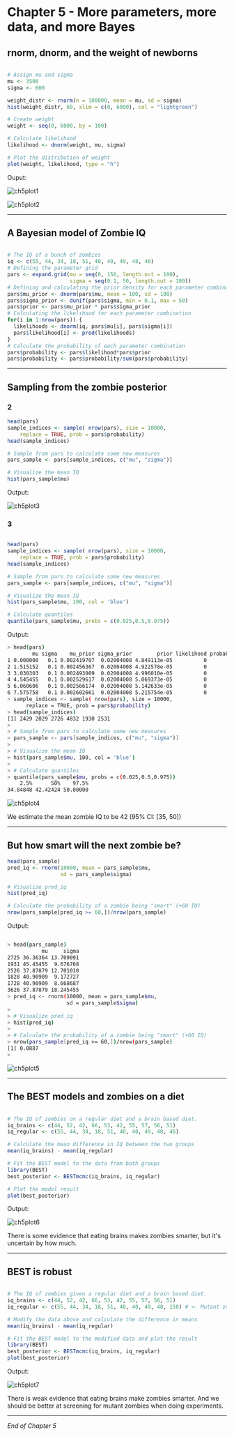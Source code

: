 # Chapter 5 - More parameters, more data, and more Bayes
## rnorm, dnorm, and the weight of newborns

```r

# Assign mu and sigma
mu <- 3500
sigma <- 600

weight_distr <- rnorm(n = 100000, mean = mu, sd = sigma)
hist(weight_distr, 60, xlim = c(0, 6000), col = "lightgreen")

# Create weight
weight <- seq(0, 6000, by = 100)

# Calculate likelihood
likelihood <- dnorm(weight, mu, sigma)

# Plot the distribution of weight
plot(weight, likelihood, type = "h")

```

Ouput:

![ch5plot1](ch5plot1.png)

![ch5plot2](ch5plot2.png)

***

## A Bayesian model of Zombie IQ

```r

# The IQ of a bunch of zombies
iq <- c(55, 44, 34, 18, 51, 40, 40, 49, 48, 46)
# Defining the parameter grid
pars <- expand.grid(mu = seq(0, 150, length.out = 100), 
                    sigma = seq(0.1, 50, length.out = 100))
# Defining and calculating the prior density for each parameter combination
pars$mu_prior <- dnorm(pars$mu, mean = 100, sd = 100)
pars$sigma_prior <- dunif(pars$sigma, min = 0.1, max = 50)
pars$prior <- pars$mu_prior * pars$sigma_prior
# Calculating the likelihood for each parameter combination
for(i in 1:nrow(pars)) {
  likelihoods <- dnorm(iq, pars$mu[i], pars$sigma[i])
  pars$likelihood[i] <- prod(likelihoods)
}
# Calculate the probability of each parameter combination
pars$probability <- pars$likelihood*pars$prior
pars$probability <- pars$probability/sum(pars$probability)

```

***

## Sampling from the zombie posterior

### 2

```r
head(pars)
sample_indices <- sample( nrow(pars), size = 10000,
    replace = TRUE, prob = pars$probability)
head(sample_indices)

# Sample from pars to calculate some new measures
pars_sample <- pars[sample_indices, c("mu", "sigma")]

# Visualize the mean IQ
hist(pars_sample$mu)

```
Output:

![ch5plot3](ch5plot3.png)

### 3

```r

head(pars)
sample_indices <- sample( nrow(pars), size = 10000,
    replace = TRUE, prob = pars$probability)
head(sample_indices)

# Sample from pars to calculate some new measures
pars_sample <- pars[sample_indices, c("mu", "sigma")]

# Visualize the mean IQ
hist(pars_sample$mu, 100, col = 'blue')

# Calculate quantiles
quantile(pars_sample$mu, probs = c(0.025,0.5,0.975))

```

Output:

```bash
> head(pars)
        mu sigma    mu_prior sigma_prior        prior likelihood probability
1 0.000000   0.1 0.002419707  0.02004008 4.849113e-05          0           0
2 1.515152   0.1 0.002456367  0.02004008 4.922578e-05          0           0
3 3.030303   0.1 0.002493009  0.02004008 4.996010e-05          0           0
4 4.545455   0.1 0.002529617  0.02004008 5.069373e-05          0           0
5 6.060606   0.1 0.002566174  0.02004008 5.142633e-05          0           0
6 7.575758   0.1 0.002602661  0.02004008 5.215754e-05          0           0
> sample_indices <- sample( nrow(pars), size = 10000,
      replace = TRUE, prob = pars$probability)
> head(sample_indices)
[1] 2429 2029 2726 4832 1930 2531
> 
> # Sample from pars to calculate some new measures
> pars_sample <- pars[sample_indices, c("mu", "sigma")]
> 
> # Visualize the mean IQ
> hist(pars_sample$mu, 100, col = 'blue')
> 
> # Calculate quantiles
> quantile(pars_sample$mu, probs = c(0.025,0.5,0.975))
    2.5%      50%    97.5% 
34.84848 42.42424 50.00000

```

![ch5plot4](ch5plot4.png)

We estimate the mean zombie IQ to be 42 (95% CI: [35, 50])

***

## But how smart will the next zombie be?

```r
head(pars_sample)
pred_iq <- rnorm(10000, mean = pars_sample$mu, 
                 sd = pars_sample$sigma)

# Visualize pred_iq
hist(pred_iq)

# Calculate the probability of a zombie being "smart" (+60 IQ)
nrow(pars_sample[pred_iq >= 60,])/nrow(pars_sample)

```
Output:

```bash

> head(pars_sample)
           mu     sigma
2725 36.36364 13.709091
1931 45.45455  9.676768
2526 37.87879 12.701010
1828 40.90909  9.172727
1728 40.90909  8.668687
3626 37.87879 18.245455
> pred_iq <- rnorm(10000, mean = pars_sample$mu, 
                   sd = pars_sample$sigma)
> 
> # Visualize pred_iq
> hist(pred_iq)
> 
> # Calculate the probability of a zombie being "smart" (+60 IQ)
> nrow(pars_sample[pred_iq >= 60,])/nrow(pars_sample)
[1] 0.0887
> 

```

![ch5plot5](ch5plot5.png)

***

## The BEST models and zombies on a diet

```r

# The IQ of zombies on a regular diet and a brain based diet.
iq_brains <- c(44, 52, 42, 66, 53, 42, 55, 57, 56, 51)
iq_regular <- c(55, 44, 34, 18, 51, 40, 40, 49, 48, 46)

# Calculate the mean difference in IQ between the two groups
mean(iq_brains) - mean(iq_regular)

# Fit the BEST model to the data from both groups
library(BEST)
best_posterior <- BESTmcmc(iq_brains, iq_regular)

# Plot the model result
plot(best_posterior)

```

Output:

![ch5plot6](ch5plot6.png)

There is some evidence that eating brains makes zombies smarter, but it's uncertain by how much.

***

## BEST is robust

```r

# The IQ of zombies given a regular diet and a brain based diet.
iq_brains <- c(44, 52, 42, 66, 53, 42, 55, 57, 56, 51)
iq_regular <- c(55, 44, 34, 18, 51, 40, 40, 49, 48, 150) # <- Mutant zombie

# Modify the data above and calculate the difference in means
mean(iq_brains) - mean(iq_regular)

# Fit the BEST model to the modified data and plot the result
library(BEST)
best_posterior <- BESTmcmc(iq_brains, iq_regular)
plot(best_posterior)

```

Output:

![ch5plot7](ch5plot7.png)


There is weak evidence that eating brains make zombies smarter. And we should be better at screening for mutant zombies when doing experiments.

***
*End of Chapter 5*


